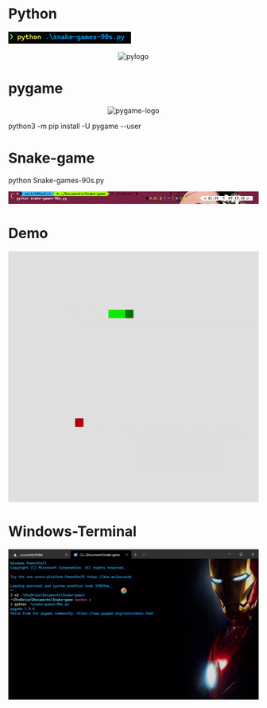 # Python 
![](https://github.com/KuldeepSingh0/Snake-game/blob/master/img/img1.png)
<p align="center">
<img src="https://github.com/KuldeepSingh0/Snake-game/blob/master/img/py-logo.gif?raw=true" alt="pylogo">
</p>

# pygame
 
 <p align="center">
<img src="https://www.pygame.org/images/logo_lofi.png" alt="pygame-logo">
</p>

python3 -m pip install -U pygame --user


# Snake-game

 python Snake-games-90s.py
 <p align="center">
<img src="https://github.com/KuldeepSingh0/Snake-game/blob/master/img/img.png?raw=true" alt="Snakegame">
</p>

# Demo
<p align="center">
 <img src="https://github.com/KuldeepSingh0/Snake-game/blob/master/img/Snake-Game.gif?raw=true" alt="snakegame"
      </p>
 
 # Windows-Terminal
 <p align="center">
 <img src="https://github.com/KuldeepSingh0/Snake-game/blob/master/img/terminal.gif?raw=true" alt="windowsterminal">
  </p>
